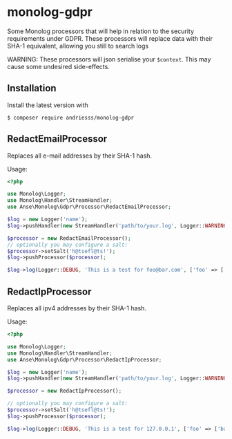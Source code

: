 # monolog-gdpr
Some Monolog processors that will help in relation to the security requirements under GDPR.
These processors will replace data with their SHA-1 equivalent, allowing you still to search 
logs

WARNING: These processors will json serialise your `$context`. This may cause some undesired side-effects.

## Installation
Install the latest version with

```
$ composer require andriesss/monolog-gdpr
```

## RedactEmailProcessor
Replaces all e-mail addresses by their SHA-1 hash.

Usage:

```PHP
<?php

use Monolog\Logger;
use Monolog\Handler\StreamHandler;
use Anse\Monolog\Gdpr\Processor\RedactEmailProcessor;

$log = new Logger('name');
$log->pushHandler(new StreamHandler('path/to/your.log', Logger::WARNING));

$processor = new RedactEmailProcessor();
// optionally you may configure a salt:
$processor->setSalt('h@tsefl@ts!');
$log->pushProcessor($processor);

$log->log(Logger::DEBUG, 'This is a test for foo@bar.com', ['foo' => ['bar' => 'foo@bar.com']]);
```

## RedactIpProcessor
Replaces all ipv4 addresses by their SHA-1 hash.

Usage:

```PHP
<?php

use Monolog\Logger;
use Monolog\Handler\StreamHandler;
use Anse\Monolog\Gdpr\Processor\RedactIpProcessor;

$log = new Logger('name');
$log->pushHandler(new StreamHandler('path/to/your.log', Logger::WARNING));

$processor = new RedactIpProcessor();

// optionally you may configure a salt:
$processor->setSalt('h@tsefl@ts!');
$log->pushProcessor($processor);

$log->log(Logger::DEBUG, 'This is a test for 127.0.0.1', ['foo' => ['bar' => '127.0.0.1']]);
```
